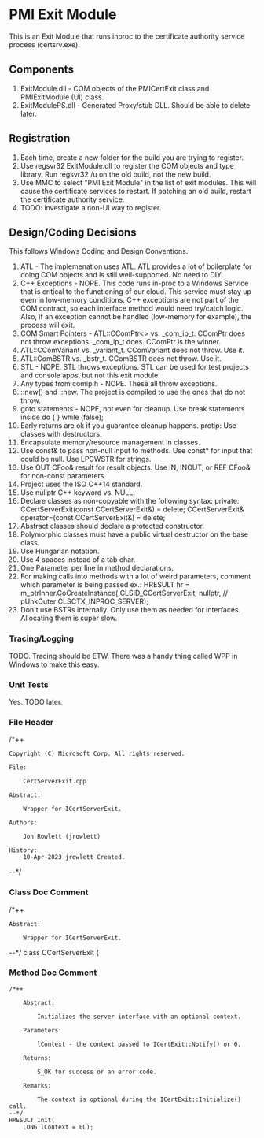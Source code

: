# PMI Exit Module
This is an Exit Module that runs inproc to the certificate authority service process (certsrv.exe). 

## Components
1. ExitModule.dll - COM objects of the PMICertExit class and PMIExitModule (UI) class. 
2. ExitModulePS.dll - Generated Proxy/stub DLL. Should be able to delete later.

## Registration
1. Each time, create a new folder for the build you are trying to register.
2. Use regsvr32 ExitModule.dll to register the COM objects and type library. Run regsvr32 /u on the old build, not the new build. 
3. Use MMC to select "PMI Exit Module" in the list of exit modules. This will cause the certificate services to restart. If patching an old build, restart the certificate authority service.
4. TODO: investigate a non-UI way to register.

## Design/Coding Decisions
This follows Windows Coding and Design Conventions.
1. ATL - The implemenation uses ATL. ATL provides a lot of boilerplate for doing COM objects and is still well-supported. No need to DIY.
2. C++ Exceptions - NOPE. This code runs in-proc to a Windows Service that is critical to the functioning of our cloud. This service must stay up even in low-memory conditions. C++ exceptions are not part of the COM contract, so each interface method would need try/catch logic. Also, if an exception cannot be handled (low-memory for example), the process will exit.
3. COM Smart Pointers - ATL::CComPtr<> vs. _com_ip_t. CComPtr does not throw exceptions. _com_ip_t does. CComPtr is the winner.
4. ATL::CComVariant vs. _variant_t. CComVariant does not throw. Use it.
5. ATL::ComBSTR vs. _bstr_t. CComBSTR does not throw. Use it.
6. STL - NOPE. STL throws exceptions. STL can be used for test projects and console apps, but not this exit module.
7. Any types from comip.h - NOPE. These all throw exceptions.
8. ::new() and ::new[](). The project is compiled to use the ones that do not throw.
9. goto statements - NOPE, not even for cleanup. Use break statements inside do { } while (false);
10. Early returns are ok if you guarantee cleanup happens. protip: Use classes with destructors.
11. Encapsulate memory/resource management in classes.
12. Use const& to pass non-null input to methods. Use const* for input that could be null. Use LPCWSTR for strings.
13. Use OUT CFoo& result for result objects. Use IN, INOUT, or REF CFoo& for non-const parameters.
14. Project uses the ISO C++14 standard.
15. Use nullptr C++ keyword vs. NULL.
16. Declare classes as non-copyable with the following syntax:
    private:
        CCertServerExit(const CCertServerExit&) = delete;
        CCertServerExit& operator=(const CCertServerExit&) = delete;
17. Abstract classes should declare a protected constructor.
18. Polymorphic classes must have a public virtual destructor on the base class.
19. Use Hungarian notation.
20. Use 4 spaces instead of a tab char.
21. One Parameter per line in method declarations.
22. For making calls into methods with a lot of weird parameters, comment which parameter is being passed ex.:
    HRESULT hr = m_ptrInner.CoCreateInstance(
        CLSID_CCertServerExit,
        nullptr, // pUnkOuter
        CLSCTX_INPROC_SERVER);
23. Don't use BSTRs internally. Only use them as needed for interfaces. Allocating them is super slow.

### Tracing/Logging
TODO. Tracing should be ETW. There was a handy thing called WPP in Windows to make this easy.

### Unit Tests
Yes. TODO later.


### File Header

/*++

    Copyright (C) Microsoft Corp. All rights reserved.

    File:

        CertServerExit.cpp

    Abstract:

        Wrapper for ICertServerExit.

    Authors:

        Jon Rowlett (jrowlett)

    History:
        10-Apr-2023 jrowlett Created.

--*/

### Class Doc Comment
/*++

    Abstract:

        Wrapper for ICertServerExit.

--*/
class CCertServerExit
{

### Method Doc Comment
    /*++
    
        Abstract:

            Initializes the server interface with an optional context.

        Parameters:

            lContext - the context passed to ICertExit::Notify() or 0.

        Returns:
            
            S_OK for success or an error code.

        Remarks:

            The context is optional during the ICertExit::Initialize() call.
    --*/
    HRESULT Init(
        LONG lContext = 0L);
